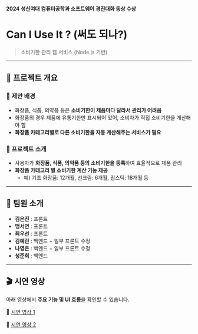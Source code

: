 **2024 성신여대 컴퓨터공학과 소프트웨어 경진대화 동상 수상**
# Can I Use It ? (써도 되나?)
> 소비기한 관리 웹 서비스 (Node.js 기반)


-----


## 🎯 프로젝트 개요


### 📌 제안 배경
- 화장품, 식품, 의약품 등은 **소비기한이 제품마다 달라서 관리가 어려움**
- 화장품의 경우 제품에 유통기한만 표시되어 있어, 소비자가 직접 소비기한을 계산해야 함
- **화장품 카테고리별로 다른 소비기한을 자동 계산해주는 서비스가 필요**


### 📌 프로젝트 소개
- 사용자가 **화장품, 식품, 의약품 등의 소비기한을 등록**하여 효율적으로 제품 관리
- **화장품 카테고리 별 소비기한 계산 기능 제공**
  - 예) 기초 화장품: 12개월, 선크림: 6개월, 립스틱: 18개월 등
 
 
------


## 👥 팀원 소개


- **김은진** : 프론트
- **맹서연** : 프론트
- **최우선** : 프론트
- **김예린** : 백엔드 + 일부 프론트 수정
- **나영은** : 백엔드 + 일부 프론트 수정
- **성준희** : 백엔드


------


## 🎬 시연 영상
아래 영상에서 **주요 기능 및 UI 흐름**을 확인할 수 있습니다.


📌 [시연 영상 1](https://github.com/user-attachments/assets/b375dd12-71f3-4b8a-99ff-1739ad808d3b)


📌 [시연 영상 2](https://github.com/user-attachments/assets/bf6b7cb8-e1df-4afe-abc4-a1073c48e1b8)
